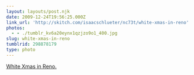```yaml
---
layout: layouts/post.njk
date: 2009-12-24T19:56:25.000Z
link_url: 'http://skitch.com/isaacschlueter/nc73t/white-xmas-in-reno'
photos:
  - - ./tumblr_kv6a20eynx1qzjzo9o1_400.jpg
slug: white-xmas-in-reno
tumblrid: 298878179
type: photo
---
```

<p><a href="http://skitch.com/isaacschlueter/nc73t/white-xmas-in-reno">White Xmas in Reno.</a></p>
